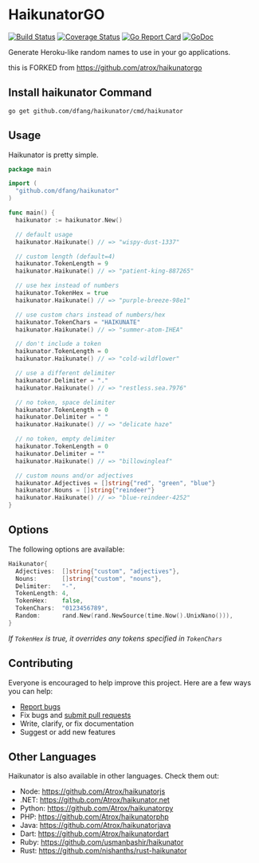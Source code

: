 # HaikunatorGO

[![Build Status](https://img.shields.io/travis/Atrox/haikunatorgo.svg?style=flat-square)](https://travis-ci.org/Atrox/haikunatorgo)
[![Coverage Status](https://img.shields.io/coveralls/Atrox/haikunatorgo.svg?style=flat-square)](https://coveralls.io/r/Atrox/haikunatorgo)
[![Go Report Card](https://goreportcard.com/badge/github.com/atrox/haikunatorgo?style=flat-square)](https://goreportcard.com/report/github.com/atrox/haikunatorgo)
[![GoDoc](https://img.shields.io/badge/godoc-reference-5272B4.svg?style=flat-square)](https://godoc.org/github.com/Atrox/haikunatorgo)

Generate Heroku-like random names to use in your go applications.

this is FORKED from https://github.com/atrox/haikunatorgo

## Install haikunator Command

```
go get github.com/dfang/haikunator/cmd/haikunator
```

## Usage

Haikunator is pretty simple.

```go
package main

import (
  "github.com/dfang/haikunator"
)

func main() {
  haikunator := haikunator.New()

  // default usage
  haikunator.Haikunate() // => "wispy-dust-1337"

  // custom length (default=4)
  haikunator.TokenLength = 9
  haikunator.Haikunate() // => "patient-king-887265"

  // use hex instead of numbers
  haikunator.TokenHex = true
  haikunator.Haikunate() // => "purple-breeze-98e1"

  // use custom chars instead of numbers/hex
  haikunator.TokenChars = "HAIKUNATE"
  haikunator.Haikunate() // => "summer-atom-IHEA"

  // don't include a token
  haikunator.TokenLength = 0
  haikunator.Haikunate() // => "cold-wildflower"

  // use a different delimiter
  haikunator.Delimiter = "."
  haikunator.Haikunate() // => "restless.sea.7976"

  // no token, space delimiter
  haikunator.TokenLength = 0
  haikunator.Delimiter = " "
  haikunator.Haikunate() // => "delicate haze"

  // no token, empty delimiter
  haikunator.TokenLength = 0
  haikunator.Delimiter = ""
  haikunator.Haikunate() // => "billowingleaf"

  // custom nouns and/or adjectives
  haikunator.Adjectives = []string{"red", "green", "blue"}
  haikunator.Nouns = []string{"reindeer"}
  haikunator.Haikunate() // => "blue-reindeer-4252"
}
```

## Options

The following options are available:

```go
Haikunator{
  Adjectives:  []string{"custom", "adjectives"},
  Nouns:       []string{"custom", "nouns"},
  Delimiter:   "-",
  TokenLength: 4,
  TokenHex:    false,
  TokenChars:  "0123456789",
  Random:      rand.New(rand.NewSource(time.Now().UnixNano())),
}
```
*If ```TokenHex``` is true, it overrides any tokens specified in ```TokenChars```*

## Contributing

Everyone is encouraged to help improve this project. Here are a few ways you can help:

- [Report bugs](https://github.com/atrox/haikunatorgo/issues)
- Fix bugs and [submit pull requests](https://github.com/atrox/haikunatorgo/pulls)
- Write, clarify, or fix documentation
- Suggest or add new features

## Other Languages

Haikunator is also available in other languages. Check them out:

- Node: https://github.com/Atrox/haikunatorjs
- .NET: https://github.com/Atrox/haikunator.net
- Python: https://github.com/Atrox/haikunatorpy
- PHP: https://github.com/Atrox/haikunatorphp
- Java: https://github.com/Atrox/haikunatorjava
- Dart: https://github.com/Atrox/haikunatordart
- Ruby: https://github.com/usmanbashir/haikunator
- Rust: https://github.com/nishanths/rust-haikunator
